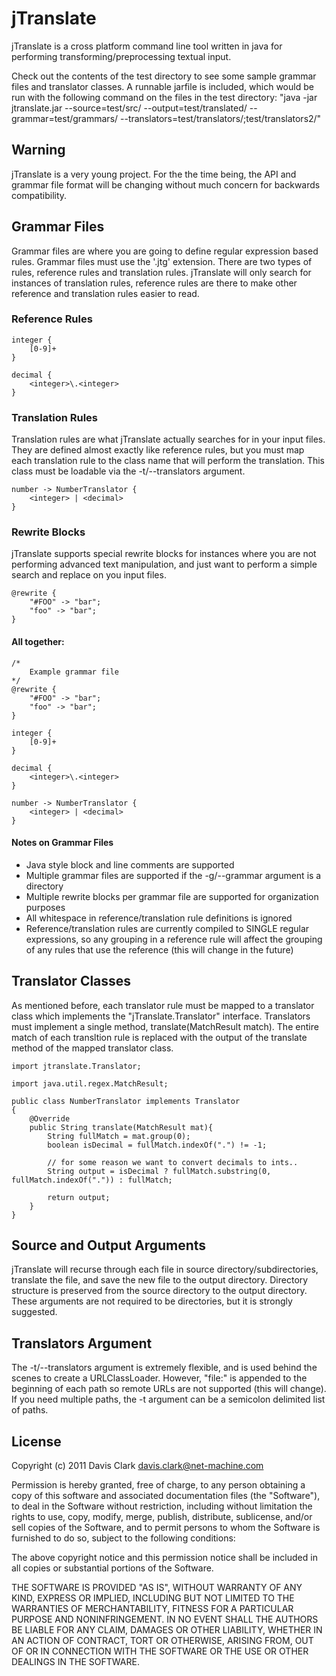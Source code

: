 jTranslate
========

jTranslate is a cross platform command line tool written in java for performing transforming/preprocessing textual input. 

Check out the contents of the test directory to see some sample grammar files and translator classes. A runnable jarfile is included, which would be run with the following command on the files in the test directory: "java -jar jtranslate.jar --source=test/src/ --output=test/translated/ --grammar=test/grammars/    --translators=test/translators/;test/translators2/"

## Warning
jTranslate is a very young project. For the the time being, the API and grammar file format will be changing without much concern for backwards compatibility.

## Grammar Files
Grammar files are where you are going to define regular expression based rules. Grammar files must use the '.jtg' extension. There are two types of rules, reference rules and translation rules. jTranslate will only search for instances of translation rules, reference rules are there to make other reference and translation rules easier to read.

### Reference Rules
	integer {
		[0-9]+
	}

	decimal {
		<integer>\.<integer>
	}

### Translation Rules
Translation rules are what jTranslate actually searches for in your input files. They are defined almost exactly like reference rules, but you must map each translation rule to the class name that will perform the translation. This class must be loadable via the -t/--translators argument.

	number -> NumberTranslator {
		<integer> | <decimal>
	}

### Rewrite Blocks
jTranslate supports special rewrite blocks for instances where you are not performing advanced text manipulation, and just want to perform a simple search and replace on you input files.

	@rewrite {
		"#FOO" -> "bar";
		"foo" -> "bar";
	}

#### All together:

	/*
		Example grammar file
	*/
	@rewrite {
		"#FOO" -> "bar";
		"foo" -> "bar";
	}

	integer {
		[0-9]+
	}

	decimal {
		<integer>\.<integer>
	}

	number -> NumberTranslator {
		<integer> | <decimal>
	}




#### Notes on Grammar Files
- Java style block and line comments are supported
- Multiple grammar files are supported if the -g/--grammar argument is a directory
- Multiple rewrite blocks per grammar file are supported for organization purposes
- All whitespace in reference/translation rule definitions is ignored
- Reference/translation rules are currently compiled to SINGLE regular expressions, so any grouping in a reference rule will affect the grouping of any rules that use the reference (this will change in the future)

## Translator Classes
As mentioned before, each translator rule must be mapped to a translator class which implements the "jTranslate.Translator" interface. Translators must implement a single method, translate(MatchResult match). The entire match of each transltion rule is replaced with the output of the translate method of the mapped translator class.

	import jtranslate.Translator;

	import java.util.regex.MatchResult;

	public class NumberTranslator implements Translator
	{
		@Override
		public String translate(MatchResult mat){
			String fullMatch = mat.group(0);
			boolean isDecimal = fullMatch.indexOf(".") != -1;

			// for some reason we want to convert decimals to ints..
			String output = isDecimal ? fullMatch.substring(0, fullMatch.indexOf(".")) : fullMatch;

			return output;
		}
	}

## Source and Output Arguments
jTranslate will recurse through each file in source directory/subdirectories, translate the file, and save the new file to the output directory. Directory structure is preserved from the source directory to the output directory. These arguments are not required to be directories, but it is strongly suggested.

## Translators Argument
The -t/--translators argument is extremely flexible, and is used behind the scenes to create a URLClassLoader. However, "file:" is appended to the beginning of each path so remote URLs are not supported (this will change). If you need multiple paths, the -t argument can be a semicolon delimited list of paths.

## License
Copyright (c) 2011 Davis Clark <davis.clark@net-machine.com>

Permission is hereby granted, free of charge, to any person obtaining a copy of this software and associated documentation files (the "Software"), to deal in the Software without restriction, including without limitation the rights to use, copy, modify, merge, publish, distribute, sublicense, and/or sell copies of the Software, and to permit persons to whom the Software is furnished to do so, subject to the following conditions:

The above copyright notice and this permission notice shall be included in all copies or substantial portions of the Software.

THE SOFTWARE IS PROVIDED "AS IS", WITHOUT WARRANTY OF ANY KIND, EXPRESS OR IMPLIED, INCLUDING BUT NOT LIMITED TO THE WARRANTIES OF MERCHANTABILITY, FITNESS FOR A PARTICULAR PURPOSE AND NONINFRINGEMENT. IN NO EVENT SHALL THE AUTHORS BE LIABLE FOR ANY CLAIM, DAMAGES OR OTHER LIABILITY, WHETHER IN AN ACTION OF CONTRACT, TORT OR OTHERWISE, ARISING FROM, OUT OF OR IN CONNECTION WITH THE SOFTWARE OR THE USE OR OTHER DEALINGS IN THE SOFTWARE.

